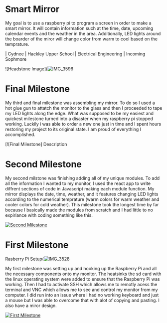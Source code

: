 ﻿# Smart Mirror
My goal is to use a raspberry pi to program a screen in order to make a smart mirror. 
It will contain information such at the time, date, upcoming calendar events and the weather in the area. Additionally, LED lights around the boarder of the miror will change color from warm to cool based on the temprature.


| Cydnee | Hackley Upper School | Electrical Engineering | Incoming Sophmore

![Headstone Image](![IMG_3596](https://user-images.githubusercontent.com/86081915/124321855-6301ec80-db4c-11eb-806d-3dcd4dc972e4.jpeg)
  
# Final Milestone

My third and final milestone was assembling my mirror. To do so I used a hot glue gun to attatch the monitor to the glass and then I proceeded to tape my LED lights along the edge. What was supposed to be my easiest and quickest milestone turned into a disaster when my raspberry pi stopped working. Luckily i was able to order a new one just in time and I spent hours restoring my project to its original state. I am proud of everything I accomplished.

[![Final Milestone]
Description

# Second Milestone

My second milstone was finishing adding all of my unique modules. To add all the information I wanted to my monitor, I used the react app to write diffrent sections of code in Javascript making each module function. My mirror displays the date, time, weather, and it features changing LED lights according to the numerical temprature (warm colors for warm weather and cooler colors for cold weather). This milestone took the longest time by far because I basically made the modules from scratch and I had little to no expiriance with coding something like this.

[![Second Milestone](https://res.cloudinary.com/marcomontalbano/image/upload/v1625100476/video_to_markdown/images/youtube--RWLcB-56WDg-c05b58ac6eb4c4700831b2b3070cd403.jpg)](https://www.youtube.com/watch?v=RWLcB-56WDg "Cydnee Milestone 2")

# First Milestone

Rasberry Pi Setup(![IMG_3528](https://user-images.githubusercontent.com/86081915/122816076-46d89280-d2a4-11eb-9aeb-4df25a544944.jpeg)
  
My first milestone was setting up and hooking up the Raspberry Pi and all the necessary components onto my monitor. The heatsinks the sd card with the linux operating system were added to ensure that the Raspberry Pi was working. Then I had to activate SSH which allows me to remotly acess the terminal and VNC which allows me to see and control my monitor from my computer. I did run into an issue where I had no working keyboard and just a mouse but I was able to overcome that with alot of copying and pasting. I also have a miror design.

[![First Milestone](https://res.cloudinary.com/marcomontalbano/image/upload/v1624649313/video_to_markdown/images/youtube--WSyRHG0H7yc-c05b58ac6eb4c4700831b2b3070cd403.jpg)](https://www.youtube.com/watch?v=WSyRHG0H7yc "First Milestone")
